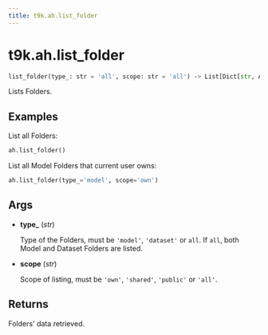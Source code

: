 ```yaml
---
title: t9k.ah.list_folder
---
```


# t9k.ah.list_folder

```python
list_folder(type_: str = 'all', scope: str = 'all') ‑> List[Dict[str, Any]]
```

Lists Folders.

## Examples

List all Folders:
```python
ah.list_folder()
```

List all Model Folders that current user owns:
```python
ah.list_folder(type_='model', scope='own')
```

## Args

* **type_** (*str*)

    Type of the Folders, must be `'model'`, `'dataset'` or `all`. If `all`, both Model and Dataset Folders are listed.

* **scope** (*str*)

    Scope of listing, must be `'own'`, `'shared'`, `'public'` or `'all'`.

## Returns

Folders' data retrieved.

